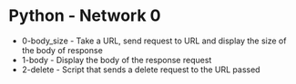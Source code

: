 # Python - Network 0
- 0-body_size - Take a URL, send request to URL and display the size of the body of response
- 1-body - Display the body of the response request
- 2-delete - Script that sends a delete request to the URL passed
